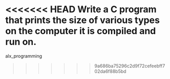 <<<<<<< HEAD
Write a C program that prints the size of various types on the computer it is compiled and run on.
=======
alx_programming
>>>>>>> 9a686ba75296c2d9f72cefeebff702da6f88b5bd
